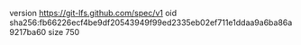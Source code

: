 version https://git-lfs.github.com/spec/v1
oid sha256:fb66226ecf4be9df20543949f99ed2335eb02ef711e1ddaa9a6ba86a9217ba60
size 750
